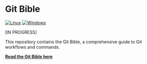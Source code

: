 # Git Bible

[![Linux](https://github.com/andreasnonslid/git_bible/actions/workflows/linux.yml/badge.svg)](https://github.com/andreasnonslid/git_bible/actions/workflows/linux.yml)
[![Windows](https://github.com/andreasnonslid/git_bible/actions/workflows/windows.yml/badge.svg)](https://github.com/andreasnonslid/git_bible/actions/workflows/windows.yml)

[IN PROGRESS]

This repository contains the Git Bible, a comprehensive guide to Git workflows and commands.

[**Read the Git Bible here**](./markdown_git_bible.md)
